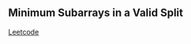 ## Minimum Subarrays in a Valid Split
[Leetcode](https://leetcode.com/problems/minimum-subarrays-in-a-valid-split)
